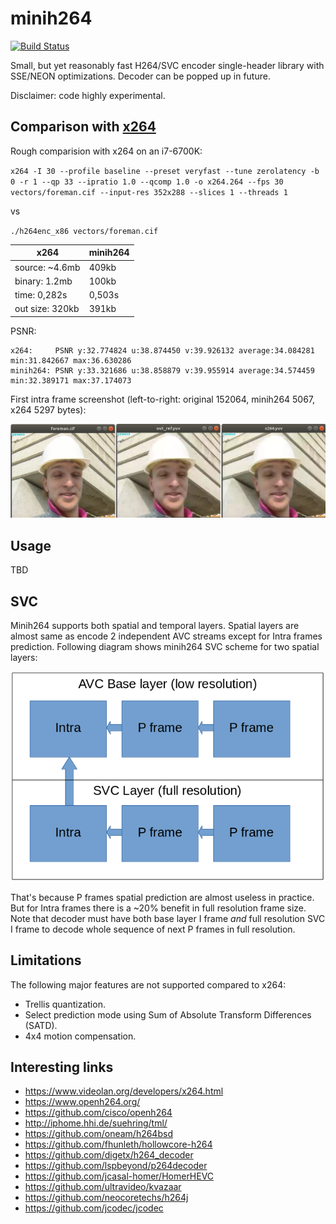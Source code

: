 minih264
==========

[![Build Status](https://travis-ci.org/lieff/minih264.svg)](https://travis-ci.org/lieff/minih264)

Small, but yet reasonably fast H264/SVC encoder single-header library with SSE/NEON optimizations.
Decoder can be popped up in future.

Disclaimer: code highly experimental.

## Comparison with [x264](https://www.videolan.org/developers/x264.html)

Rough comparision with x264 on an i7-6700K:

`x264 -I 30 --profile baseline --preset veryfast --tune zerolatency -b 0 -r 1 --qp 33 --ipratio 1.0 --qcomp 1.0 -o x264.264 --fps 30 vectors/foreman.cif --input-res 352x288 --slices 1 --threads 1`

vs

`./h264enc_x86 vectors/foreman.cif`

| x264         | minih264 |
| ------------ | -------- |
| source: ~4.6mb | 409kb |
| binary: 1.2mb | 100kb |
| time: 0,282s | 0,503s |
| out size: 320kb | 391kb  |

PSNR:
```
x264:     PSNR y:32.774824 u:38.874450 v:39.926132 average:34.084281 min:31.842667 max:36.630286
minih264: PSNR y:33.321686 u:38.858879 v:39.955914 average:34.574459 min:32.389171 max:37.174073
```

First intra frame screenshot (left-to-right: original 152064, minih264 5067, x264 5297 bytes):

![Intra screenshot](images/intra.png?raw=true)

## Usage

TBD

## SVC

Minih264 supports both spatial and temporal layers. Spatial layers are almost same as encode 2 independent AVC streams except for Intra frames prediction.
Following diagram shows minih264 SVC scheme for two spatial layers:

![SVC diargam](images/svc.png?raw=true)

That's because P frames spatial prediction are almost useless in practice. But for Intra frames there is a ~20% benefit in full resolution frame size.
Note that decoder must have both base layer I frame _and_ full resolution SVC I frame to decode whole sequence of next P frames in full resolution.

## Limitations

The following major features are not supported compared to x264:

 * Trellis quantization.
 * Select prediction mode using Sum of Absolute Transform Differences (SATD).
 * 4x4 motion compensation.

## Interesting links

 * https://www.videolan.org/developers/x264.html
 * https://www.openh264.org/
 * https://github.com/cisco/openh264
 * http://iphome.hhi.de/suehring/tml/
 * https://github.com/oneam/h264bsd
 * https://github.com/fhunleth/hollowcore-h264
 * https://github.com/digetx/h264_decoder
 * https://github.com/lspbeyond/p264decoder
 * https://github.com/jcasal-homer/HomerHEVC
 * https://github.com/ultravideo/kvazaar
 * https://github.com/neocoretechs/h264j
 * https://github.com/jcodec/jcodec
